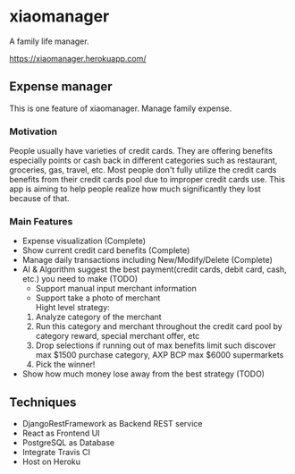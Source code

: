 # xiaomanager
A family life manager.

https://xiaomanager.herokuapp.com/

## Expense manager
This is one feature of xiaomanager. Manage family expense.

### Motivation
People usually have varieties of credit cards. They are offering benefits especially points or cash back in different categories such as restaurant, groceries, gas, travel, etc. Most people don't fully utilize the credit cards benefits from their credit cards pool due to improper credit cards use. This app is aiming to help people realize how much significantly they lost because of that.

### Main Features
- Expense visualization (Complete)
- Show current credit card benefits (Complete)
- Manage daily transactions including New/Modify/Delete (Complete)
- AI & Algorithm suggest the best payment(credit cards, debit card, cash, etc.) you need to make (TODO)
  * Support manual input merchant information
  * Support take a photo of merchant  
  Hight level strategy:
  1. Analyze category of the merchant
  2. Run this category and merchant throughout the credit card pool by category reward, special merchant offer, etc
  3. Drop selections if running out of max benefits limit such discover max $1500 purchase category, AXP BCP max $6000 supermarkets
  4. Pick the winner!
- Show how much money lose away from the best strategy (TODO)

## Techniques
- DjangoRestFramework as Backend REST service
- React as Frontend UI
- PostgreSQL as Database
- Integrate Travis CI
- Host on Heroku
